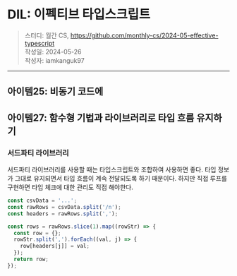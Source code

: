 # DIL: 이펙티브 타입스크립트

> 스터디: 월간 CS, https://github.com/monthly-cs/2024-05-effective-typescript  
> 작성일: 2024-05-26<br/>
> 작성자: iamkanguk97

---

## 아이템25: 비동기 **코드에**

## 아이템27: 함수형 기법과 라이브러리로 타입 흐름 유지하기

### 서드파티 라이브러리

서드파티 라이브러리를 사용할 때는 타입스크립트와 조합하여 사용하면 좋다. 타입 정보가 그대로 유지되면서 타입 흐름이 계속 전달되도록 하기 때문이다. 하지만 직접 루프를 구현하면 타입 체크에 대한 관리도 직접 해야한다.

```typescript
const csvData = '...';
const rawRows = csvData.split('/n');
const headers = rawRows.split(',');

const rows = rawRows.slice(1).map((rowStr) => {
  const row = {};
  rowStr.split(',').forEach((val, j) => {
    row[headers[j]] = val;
  });
  return row;
});
```

